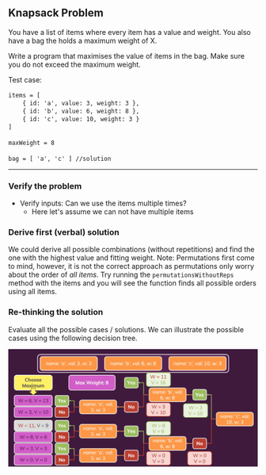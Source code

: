 ## Knapsack Problem

You have a list of items where every item has a value and weight.
You also have a bag the holds a maximum weight of X.

Write a program that maximises the value of items in the bag.
Make sure you do not exceed the maximum weight.

Test case:

```
items = [
    { id: 'a', value: 3, weight: 3 },
    { id: 'b', value: 6, weight: 8 },
    { id: 'c', value: 10, weight: 3 }
]

maxWeight = 8

bag = [ 'a', 'c' ] //solution
```
-------

### Verify the problem
- Verify inputs: Can we use the items multiple times?
  - Here let's assume we can not have multiple items

### Derive first (verbal) solution
We could derive all possible combinations (without repetitions) and find the one with the highest value and fitting weight.
Note: Permutations first come to mind, however, it is not the correct approach as permutations only worry about the order of *all items*. Try running the `permutationsWithoutReps` method with the items and you will see the function finds all possible orders using all items.

### Re-thinking the solution
Evaluate all the possible cases / solutions.
We can illustrate the possible cases using the following decision tree.

![knapsack](knapsack.png)

